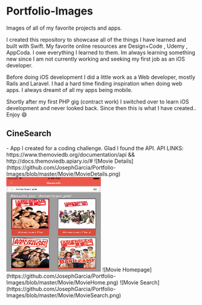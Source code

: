 # Portfolio-Images
Images of all of my favorite projects and apps.

I created this repository to showcase all of the things I have learned and built with Swift. 
My favorite online resources are Design+Code , Udemy , AppCoda. I owe everything I learned to them.
Im always learning something new since I am not currently working and seeking my first job as an iOS developer.

Before doing iOS development I did a little work as a Web developer, mostly Rails and Laravel. 
I had a hard time finding inspiration when doing web apps. I always dreamt of all my apps being mobile.

Shortly after my first PHP gig (contract work) I switched over to learn iOS development and never looked back. 
Since then this is what I have created.. Enjoy 😄

<h2>CineSearch</h2> - App I created for a coding challenge. Glad I found the API.
API LINKS: https://www.themoviedb.org/documentation/api && http://docs.themoviedb.apiary.io/#
![Movie Details](https://github.com/JosephGarcia/Portfolio-Images/blob/master/Movie/MovieDetails.png)
<img src="https://github.com/JosephGarcia/Portfolio-Images/blob/master/Movie/MovieSearch.png" width="250" height="250">
![Movie Homepage](https://github.com/JosephGarcia/Portfolio-Images/blob/master/Movie/MovieHome.png)
![Movie Search] (https://github.com/JosephGarcia/Portfolio-Images/blob/master/Movie/MovieSearch.png)
